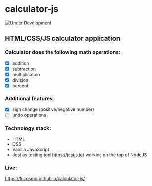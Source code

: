 # calculator-js

![Under Development](https://img.shields.io/badge/under-development-orange.svg)
## HTML/CSS/JS calculator application
### Calculator does the following math operations:
- [x] addition
- [x] subtraction
- [x] multiplication
- [x] division
- [x] percent
### Additional features:
- [x] sign change (positive/negative number)
- [ ] undo operations
### Technology stack:
- HTML
- CSS
- Vanilla JavaScript 
- Jest as testing tool https://jestjs.io/ working on the top of NodeJS

### Live:
https://lucosmo.github.io/calculator-js/
